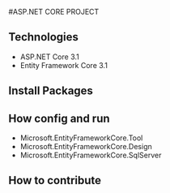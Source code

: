 #ASP.NET CORE PROJECT
## Technologies 
 - ASP.NET Core 3.1
 - Entity Framework Core 3.1
## Install Packages 
## How config and run
 - Microsoft.EntityFrameworkCore.Tool
 - Microsoft.EntityFrameworkCore.Design
 - Microsoft.EntityFrameworkCore.SqlServer
## How to contribute 